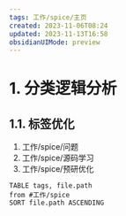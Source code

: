 ```yaml
---
tags: 工作/spice/主页
created: 2023-11-06T08:24
updated: 2023-11-13T16:58
obsidianUIMode: preview
---
```

# 1. 分类逻辑分析
## 1.1. 标签优化
1. 工作/spice/问题
2. 工作/spice/源码学习
3. 工作/spice/预研优化

```dataview
TABLE tags, file.path
from #工作/spice  
SORT file.path ASCENDING
```